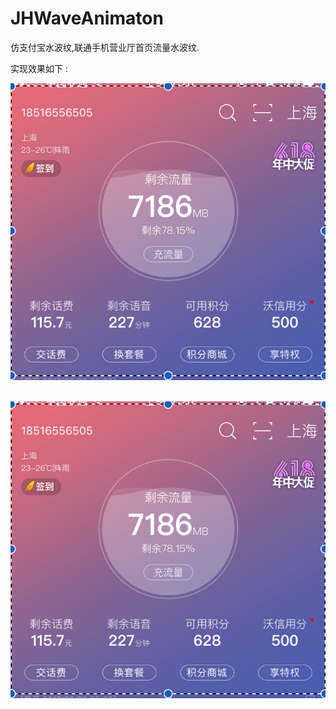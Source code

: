# JHWaveAnimaton   
仿支付宝水波纹,联通手机营业厅首页流量水波纹.    

实现效果如下 :  

![图片效果](https://github.com/coderXuanhe/JHWaveAnimaton/blob/master/Snip20170620_1.png)    



![实现效果](https://github.com/coderXuanhe/JHWaveAnimaton/blob/master/Snip20170620_1.png)   


